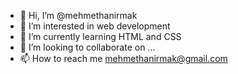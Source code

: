 - 👋 Hi, I’m @mehmethanirmak
- 👀 I’m interested in web development
- 🌱 I’m currently learning HTML and CSS
- 💞️ I’m looking to collaborate on ...
- 📫 How to reach me mehmethanirmak@gmail.com

<!---
mehmethanirmak/mehmethanirmak is a ✨ special ✨ repository because its `README.md` (this file) appears on your GitHub profile.
You can click the Preview link to take a look at your changes.
--->
